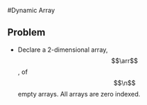 #Dynamic Array
## Problem
- Declare a 2-dimensional array, $$\arr$$ , of $$\n$$  empty arrays. All arrays are zero indexed.
